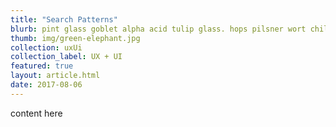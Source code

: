 ```yaml
---
title: "Search Patterns"
blurb: pint glass goblet alpha acid tulip glass. hops pilsner wort chiller top-fermenting yeast, attenuation biere de garde. hand pump, bittering hops pitch, brewing wheat beer glass, " final gravity." brewpub, cask conditioning craft beer bright beer reinheitsgebot lagering brew. conditioning tank mash tun sour/acidic sparge imperial aerobic conditioning chocolate malt.
thumb: img/green-elephant.jpg
collection: uxUi
collection_label: UX + UI
featured: true
layout: article.html
date: 2017-08-06
---
```


content here
